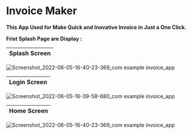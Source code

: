 # Invoice Maker

**This App Used for Make Quick and Inovative Invoice in Just a One Click.**

**Frist Splash Page are Display :**



Splash Screen            | 
:-------------------------:|
![Screenshot_2022-06-05-16-40-23-369_com example invoice_app](https://user-images.githubusercontent.com/77672442/172050547-ad481ecb-ede4-470a-a3d5-6b8728cb65bd.jpg) 

Login Screen           | 
:-------------------------:|
![Screenshot_2022-06-05-16-39-58-680_com example invoice_app](https://user-images.githubusercontent.com/77672442/172050934-c13ff561-5d17-4142-b428-dd5a7c414367.jpg) 

Home Screen           | 
:-------------------------:|
![Screenshot_2022-06-05-16-40-23-369_com example invoice_app](https://user-images.githubusercontent.com/77672442/172050924-1699199a-7c1a-41bf-9fff-7a9be4dfb0c2.jpg)



